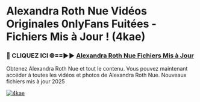 # Alexandra Roth Nue Vidéos Originales 0nlyFans Fuitées - Fichiers Mis à Jour ! (4kae)

<h3>🔴 CLIQUEZ ICI 🌐==►► <a href="https://tinyurl.com/2pmr4ezf" rel="nofollow">Alexandra Roth Nue Fichiers Mis à Jour</a></h3>

Obtenez Alexandra Roth Nue et tout le contenu. Vous pouvez maintenant accéder à toutes les vidéos et photos de Alexandra Roth Nue. Nouveaux fichiers mis à jour 2025

[![4kae](https://i.imgur.com/6SNvagu.gif)](https://tinyurl.com/2pmr4ezf)
